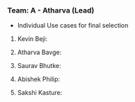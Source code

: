 ### Team: A - Atharva (Lead)
- Individual Use cases for final selection
1. Kevin Beji:
   
2. Atharva Bavge:

3. Saurav Bhutke:
   
5. Abishek Philip:
  
7. Sakshi Kasture:
   

